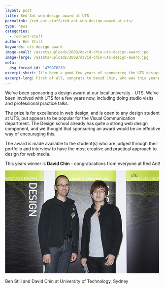 ```yaml
---
layout: post
title: Red Ant web design award at UTS
permalink: /red-ant-stuff/red-ant-web-design-award-at-uts/
type: news
categories:
  - red-ant-stuff
author: Ben Still
keywords: uts design award
image-small: /assets/uploads/2009/david-chin-uts-design-award.jpg
image-large: /assets/uploads/2009/david-chin-uts-design-award.jpg
meta:
  dsq_thread_id: '479978239'
excerpt-short: It's been a good few years of sponsoring the UTS design awards, here's to this one, and many more!
excerpt-long: First of all, congrats to David Chin, who was this years winner. Seconds of all, well done to everyone who participated! We're so proud to be part of these awards and to be able to inspire the young 'uns into creating awesome stuff.
---
```


We've been sponsoring a design award at our local university - UTS. We've been involved with UTS for a few years now, including doing studio visits and professional practice talks.

The prize is for excellence in web design, and is open to any design student at UTS, but appears to be popular for the Visual Communication department. The Design school already has quite a strong web design component, and we thought that sponsoring an award would be an effective way of encouraging this.

The award is made available to the student(s) who are judged through their portfolio and interview to have the most creative and practical approach to design for web media.

This years winner is **David Chin** - congratulations from everyone at Red Ant!

![Ben Still and David Chin](/assets/uploads/2009/ben-still-and-david-chin.jpg)

Ben Still and David Chin at University of Technology, Sydney
